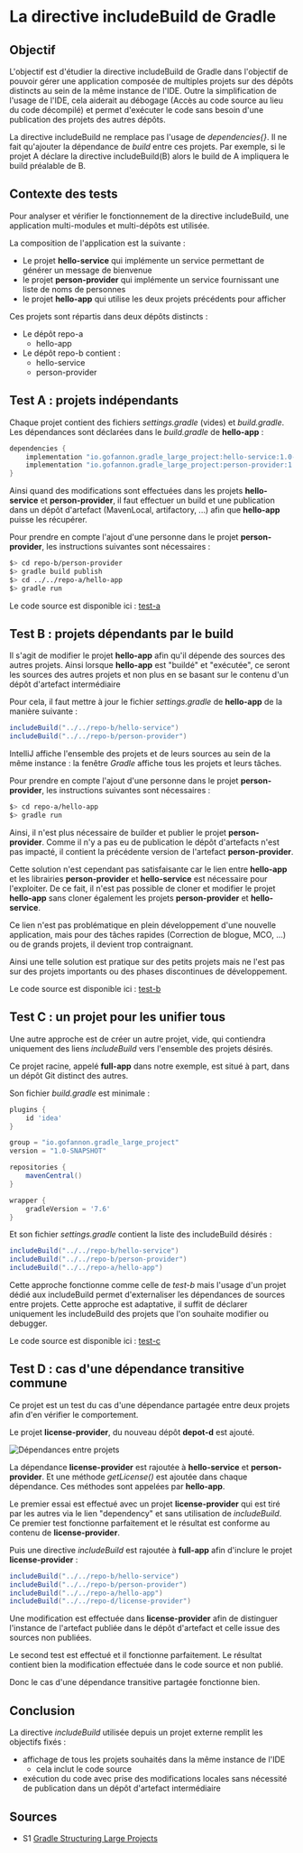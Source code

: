 # La directive includeBuild de Gradle

## Objectif
L'objectif est d'étudier la directive includeBuild de Gradle dans l'objectif de pouvoir gérer une application composée de multiples projets sur des dépôts distincts au sein de la même instance de l'IDE.
Outre la simplification de l'usage de l'IDE, cela aiderait au débogage (Accès au code source au lieu du code décompilé) et permet d'exécuter le code sans besoin d'une publication des projets des autres dépôts.

La directive includeBuild ne remplace pas l'usage de *dependencies{}*.
Il ne fait qu'ajouter la dépendance de *build* entre ces projets.
Par exemple, si le projet A déclare la directive includeBuild(B) alors le build de A impliquera le build préalable de B. 


## Contexte des tests
Pour analyser et vérifier le fonctionnement de la directive includeBuild, une application multi-modules et multi-dépôts est utilisée.

La composition de l'application est la suivante :
* Le projet **hello-service** qui implémente un service permettant de générer un message de bienvenue
* le projet **person-provider** qui implémente un service fournissant une liste de noms de personnes
* le projet **hello-app** qui utilise les deux projets précédents pour afficher 
    
Ces projets sont répartis dans deux dépôts distincts :
* Le dépôt repo-a 
    * hello-app
* Le dépôt repo-b contient :
    * hello-service
    * person-provider



## Test A : projets indépendants

Chaque projet contient des fichiers *settings.gradle* (vides) et *build.gradle*.
Les dépendances sont déclarées dans le *build.gradle* de **hello-app** :
```groovy
dependencies {
    implementation "io.gofannon.gradle_large_project:hello-service:1.0-SNAPSHOT"
    implementation "io.gofannon.gradle_large_project:person-provider:1.0-SNAPSHOT"
}
```

Ainsi quand des modifications sont effectuées dans les projets **hello-service** et **person-provider**, il faut effectuer 
un build et une publication dans un dépôt d'artefact (MavenLocal, artifactory, ...) afin que **hello-app** puisse les récupérer.

Pour prendre en compte l'ajout d'une personne dans le projet **person-provider**, les instructions suivantes sont nécessaires :
```bash
$> cd repo-b/person-provider
$> gradle build publish
$> cd ../../repo-a/hello-app
$> gradle run
```

Le code source est disponible ici : [test-a](./test-a)



## Test B : projets dépendants par le build
Il s'agit de modifier le projet **hello-app** afin qu'il dépende des sources des autres projets.
Ainsi lorsque **hello-app** est "buildé" et "exécutée", ce seront les sources des autres projets et non plus en se basant 
sur le contenu d'un dépôt d'artefact intermédiaire

Pour cela, il faut mettre à jour le fichier *settings.gradle* de **hello-app** de la manière suivante :
```groovy
includeBuild("../../repo-b/hello-service")
includeBuild("../../repo-b/person-provider")
```

IntelliJ affiche l'ensemble des projets et de leurs sources au sein de la même instance : la fenêtre *Gradle* affiche 
tous les projets et leurs tâches. 

Pour prendre en compte l'ajout d'une personne dans le projet **person-provider**, les instructions suivantes sont nécessaires :
```bash
$> cd repo-a/hello-app
$> gradle run
```

Ainsi, il n'est plus nécessaire de builder et publier le projet **person-provider**. 
Comme il n'y a pas eu de publication le dépôt d'artefacts n'est pas impacté, il contient la précédente version de 
l'artefact **person-provider**.

Cette solution n'est cependant pas satisfaisante car le lien entre **hello-app** et les librairies **person-provider** 
et **hello-service** est nécessaire pour l'exploiter. 
De ce fait, il n'est pas possible de cloner et modifier le projet **hello-app** sans cloner également les projets 
**person-provider** et **hello-service**.

Ce lien n'est pas problématique en plein développement d'une nouvelle application, mais pour des tâches rapides 
(Correction de blogue, MCO, ...) ou de grands projets, il devient trop contraignant.

Ainsi une telle solution est pratique sur des petits projets mais ne l'est pas sur des projets importants ou des phases 
discontinues de développement.

Le code source est disponible ici : [test-b](./test-b)



## Test C : un projet pour les unifier tous

Une autre approche est de créer un autre projet, vide, qui contiendra uniquement des liens *includeBuild* vers l'ensemble 
des projets désirés.

Ce projet racine, appelé **full-app** dans notre exemple, est situé à part, dans un dépôt Git distinct des autres.

Son fichier *build.gradle* est minimale :
```groovy
plugins {
    id 'idea'
}

group = "io.gofannon.gradle_large_project"
version = "1.0-SNAPSHOT"

repositories {
    mavenCentral()
}

wrapper {
    gradleVersion = '7.6'
}
```

Et son fichier *settings.gradle* contient la liste des includeBuild désirés :
```groovy
includeBuild("../../repo-b/hello-service")
includeBuild("../../repo-b/person-provider")
includeBuild("../../repo-a/hello-app")
```

Cette approche fonctionne comme celle de *test-b* mais l'usage d'un projet dédié aux includeBuild permet d'externaliser 
les dépendances de sources entre projets.
Cette approche est adaptative, il suffit de déclarer uniquement les includeBuild des projets que l'on souhaite modifier 
ou debugger.  

Le code source est disponible ici : [test-c](./test-c)



## Test D : cas d'une dépendance transitive commune

Ce projet est un test du cas d'une dépendance partagée entre deux projets afin d'en vérifier le comportement.

Le projet **license-provider**, du nouveau dépôt **depot-d** est ajouté.

![Dépendances entre projets](http://www.plantuml.com/plantuml/proxy?cache=no&src=https://raw.githubusercontent.com/gofannon-io/gradle_large_project/master/docs/test-d-overview.puml)

La dépendance **license-provider** est rajoutée à **hello-service** et **person-provider**.
Et une méthode *getLicense()* est ajoutée dans chaque dépendance.
Ces méthodes sont appelées par **hello-app**.

Le premier essai est effectué avec un projet **license-provider** qui est tiré par les autres via le lien "dependency" et sans utilisation de *includeBuild*.
Ce premier test fonctionne parfaitement et le résultat est conforme au contenu de **license-provider**.

Puis une directive *includeBuild* est rajoutée à **full-app** afin d'inclure le projet **license-provider** :
```groovy
includeBuild("../../repo-b/hello-service")
includeBuild("../../repo-b/person-provider")
includeBuild("../../repo-a/hello-app")
includeBuild("../../repo-d/license-provider")
```

Une modification est effectuée dans **license-provider** afin de distinguer l'instance de l'artefact publiée dans le dépôt d'artefact et celle issue des sources non publiées.

Le second test est effectué et il fonctionne parfaitement.
Le résultat contient bien la modification effectuée dans le code source et non publié.

Donc le cas d'une dépendance transitive partagée fonctionne bien.



## Conclusion
La directive *includeBuild* utilisée depuis un projet externe remplit les objectifs fixés :
* affichage de tous les projets souhaités dans la même instance de l'IDE
  * cela inclut le code source
* exécution du code avec prise des modifications locales sans nécessité de publication dans un dépôt d'artefact intermédiaire



## Sources
* S1 [Gradle Structuring Large Projects](https://docs.gradle.org/current/userguide/structuring_software_products.html)
